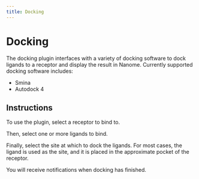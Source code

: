 ```yaml
---
title: Docking
---
```


# Docking

The docking plugin interfaces with a variety of docking software to dock ligands to a receptor and display the result in Nanome. Currently supported docking software includes:

- Smina
- Autodock 4


## Instructions

To use the plugin, select a receptor to bind to.

Then, select one or more ligands to bind.

Finally, select the site at which to dock the ligands. For most cases, the ligand is used as the site, and it is placed in the approximate pocket of the receptor.

You will receive notifications when docking has finished.
